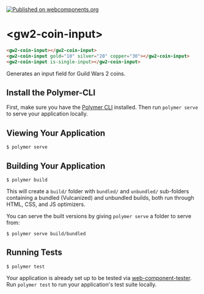 [![Published on webcomponents.org][webcomponents-image]][webcomponents-url]

# \<gw2-coin-input\>

<!---
```
<custom-element-demo>
  <template>
    <script src="../webcomponentsjs/webcomponents-lite.js"></script>
    <link rel="import" href="gw2-coin-input.html">
    <next-code-block></next-code-block>
  </template>
</custom-element-demo>
```
-->
```html
<gw2-coin-input></gw2-coin-input>
<gw2-coin-input gold="10" silver="20" copper="30"></gw2-coin-input>
<gw2-coin-input is-single-input></gw2-coin-input>
```

Generates an input field for Guild Wars 2 coins.

## Install the Polymer-CLI

First, make sure you have the [Polymer CLI](https://www.npmjs.com/package/polymer-cli) installed. Then run `polymer serve` to serve your application locally.

## Viewing Your Application

```
$ polymer serve
```

## Building Your Application

```
$ polymer build
```

This will create a `build/` folder with `bundled/` and `unbundled/` sub-folders
containing a bundled (Vulcanized) and unbundled builds, both run through HTML,
CSS, and JS optimizers.

You can serve the built versions by giving `polymer serve` a folder to serve
from:

```
$ polymer serve build/bundled
```

## Running Tests

```
$ polymer test
```

Your application is already set up to be tested via [web-component-tester](https://github.com/Polymer/web-component-tester). Run `polymer test` to run your application's test suite locally.

[webcomponents-image]: https://img.shields.io/badge/webcomponents.org-published-blue.svg
[webcomponents-url]: https://www.webcomponents.org/element/rediche/gw2-coin-input